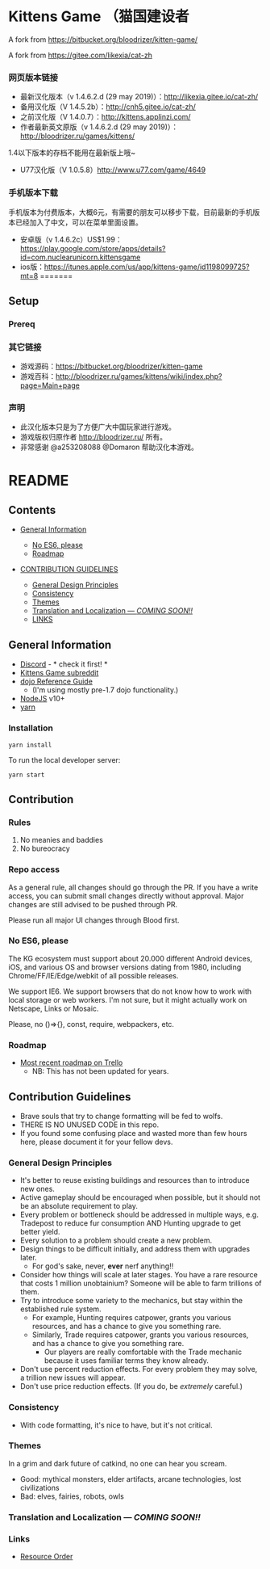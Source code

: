 # Kittens Game （猫国建设者

A fork from https://bitbucket.org/bloodrizer/kitten-game/

A fork from https://gitee.com/likexia/cat-zh


### 网页版本链接 ###
* 最新汉化版本（v 1.4.6.2.d (29 may 2019)）：http://likexia.gitee.io/cat-zh/
* 备用汉化版（V 1.4.5.2b）：http://cnh5.gitee.io/cat-zh/
* 之前汉化版（V 1.4.0.7）：http://kittens.applinzi.com/
* 作者最新英文原版（v 1.4.6.2.d (29 may 2019)）：http://bloodrizer.ru/games/kittens/

1.4以下版本的存档不能用在最新版上哦~
* U77汉化版（V 1.0.5.8）http://www.u77.com/game/4649

### 手机版本下载 ###
手机版本为付费版本，大概6元，有需要的朋友可以移步下载，目前最新的手机版本已经加入了中文，可以在菜单里面设置。
* 安卓版（v 1.4.6.2c）US$1.99：https://play.google.com/store/apps/details?id=com.nuclearunicorn.kittensgame
* ios版：https://itunes.apple.com/us/app/kittens-game/id1198099725?mt=8
=======



## Setup

### Prereq



### 其它链接 ###
* 游戏源码：https://bitbucket.org/bloodrizer/kitten-game
* 游戏百科：http://bloodrizer.ru/games/kittens/wiki/index.php?page=Main+page

### 声明 ###
* 此汉化版本只是为了方便广大中国玩家进行游戏。
* 游戏版权归原作者 http://bloodrizer.ru/ 所有。
* 非常感谢 @a253208088 @Domaron 帮助汉化本游戏。



# README
## Contents
* [General Information](#general-information)
    * [No ES6, please](#no-es6-please)
    * [Roadmap](#roadmap)

* [CONTRIBUTION GUIDELINES](#contribution-guidelines)
    * [General Design Principles](#general-design-principles)
    * [Consistency](#consistency)
    * [Themes](#themes)
    * [Translation and Localization — *COMING SOON!!*](#translation-and-localization--coming-soon)
    * [LINKS](#links)

## General Information
* [Discord](https://discord.gg/Y8bTG3) - * check it first! *
* [Kittens Game subreddit](https://www.reddit.com/r/kittensgame)
* [dojo Reference Guide](https://dojotoolkit.org/reference-guide/1.7/dojo/index.html)
    * (I'm using mostly pre-1.7 dojo functionality.)
* [NodeJS](https://nodejs.org/) v10+
* [yarn](https://classic.yarnpkg.com/en/docs/install/#debian-stable )

### Installation

```
yarn install
```
To run the local developer server:

```
yarn start
```

## Contribution

### Rules

1. No meanies and baddies
2. No bureocracy

### Repo access

As a general rule, all changes should go through the PR.
If you have a write access, you can submit small changes directly without approval. Major changes are still advised to be pushed through PR.

Please run all major UI changes through Blood first.

### No ES6, please
The KG ecosystem must support about 20.000 different Android devices, iOS, and various OS and browser versions dating from 1980, including Chrome/FF/IE/Edge/webkit of all possible releases.

We support IE6. We support browsers that do not know how to work with local storage or web workers. I'm not sure, but it might actually work on Netscape, Links or Mosaic.

Please, no ()=>{}, const, require, webpackers, etc.

### Roadmap
* [Most recent roadmap on Trello](https://trello.com/b/cecIwqp2/kittens-game-roadmap)
    * NB: This has not been updated for years.

## Contribution Guidelines
* Brave souls that try to change formatting will be fed to wolfs.
* THERE IS NO UNUSED CODE in this repo.
* If you found some confusing place and wasted more than few hours here, please document it for your fellow devs.

### General Design Principles
* It's better to reuse existing buildings and resources than to introduce new ones.
* Active gameplay should be encouraged when possible, but it should not be an absolute requirement to play.
* Every problem or bottleneck should be addressed in multiple ways,
e.g. Tradepost to reduce fur consumption AND Hunting upgrade to get better yield.
* Every solution to a problem should create a new problem.
* Design things to be difficult initially, and address them with upgrades later.
    * For god's sake, never, **ever** nerf anything!!
* Consider how things will scale at later stages. You have a rare resource that costs 1 million unobtainium?
Someone will be able to farm trillions of them.
* Try to introduce some variety to the mechanics, but stay within the established rule system.
    * For example, Hunting requires catpower, grants you various resources, and has a chance to give you something rare.
    * Similarly, Trade requires catpower, grants you various resources, and has a chance to give you something rare.
        * Our players are really comfortable with the Trade mechanic because it uses familiar terms they know already.
* Don't use percent reduction effects. For every problem they may solve, a trillion new issues will appear.
* Don't use price reduction effects. (If you do, be *extremely* careful.)

### Consistency
* With code formatting, it's nice to have, but it's not critical.

### Themes
In a grim and dark future of catkind, no one can hear you scream.

* Good: mythical monsters, elder artifacts, arcane technologies, lost civilizations
* Bad: elves, fairies, robots, owls

### Translation and Localization — *COMING SOON!!*

### Links
* [Resource Order](./Resource-Order.md)

